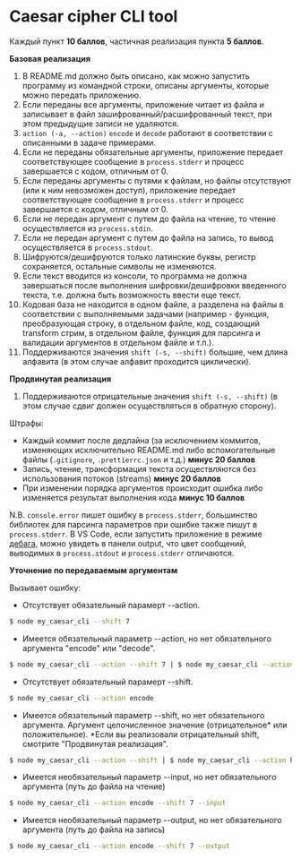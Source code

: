 # Caesar cipher CLI tool

Каждый пункт **10 баллов**, частичная реализация пункта **5 баллов**.

**Базовая реализация**

1. В README.md должно быть описано, как можно запустить программу из командной строки, описаны аргументы, которые можно передать приложению.
2. Если переданы все аргументы, приложение читает из файла и записывает в файл зашифрованный/расшифрованный текст, при этом предыдущие записи не удаляются.
3. `action (-a, --action)` `encode` и `decode` работают в соответствии с описанными в задаче примерами.
4. Если не переданы обязательные аргументы, приложение передает соответствующее сообщение в `process.stderr` и прoцесс завершается с кодом, отличным от 0.
5. Если переданы аргументы с путями к файлам, но файлы отсутствуют (или к ним невозможен доступ), приложение передает соответствующее сообщение в `process.stderr` и прoцесс завершается с кодом, отличным от 0.
6. Если не передан аргумент с путем до файла на чтение, то чтение осуществляется из `process.stdin`.
7. Если не передан аргумент с путем до файла на запись, то вывод осуществляется в `process.stdout`.
8. Шифруются/дешифруются только латинские буквы, регистр сохраняется, остальные символы не изменяются.
9. Если текст вводится из консоли, то программа не должна завершаться после выполнения шифровки/дешифровки введенного текста, т.е. должна быть возможность ввести еще текст.
10. Кодовая база не находится в одном файле, а разделена на файлы в соответствии с выполняемыми задачами (например - функция, преобразующая строку, в отдельном файле, код, создающий transform стрим, в отдельном файле, функция для парсинга и валидации аргументов в отдельном файле и т.п.).
11. Поддерживаются значения `shift (-s, --shift)` большие, чем длина алфавита (в этом случае алфавит проходится циклически).

**Продвинутая реализация**
1. Поддерживаются отрицательные значения `shift (-s, --shift)` (в этом случае сдвиг должен осуществляться в обратную сторону).

Штрафы:
* Каждый коммит после дедлайна (за исключением коммитов, изменяющих исключительно README.md либо вспомогательные файлы (`.gitignore`, `.prettierrc.json` и т.д.) **минус 20 баллов**
* Запись, чтение, трансформация текста осуществляются без использования потоков (streams) **минус 20 баллов**
* При изменении порядка аргументов происходит ошибка либо изменяется результат выполнения кода **минус 10 баллов**

N.B. `console.error` пишет ошибку в `process.stderr`, большинство библиотек для парсинга параметров при ошибке также пишут в `process.stderr`. В VS Code, если запустить приложение в режиме [дебага](https://code.visualstudio.com/docs/editor/debugging), можно увидеть в панели output, что цвет сообщений, выводимых в `process.stdout` и `process.stderr` отличаются.

**Уточнение по передаваемым аргументам**

Вызывает ошибку:

* Отсутствует обязательный парамерт --action.
```bash
$ node my_caesar_cli --shift 7
```
* Имеется обязательный параметр --action, но нет обязательного аргумента "encode" или "decode".
```bash
$ node my_caesar_cli --action --shift 7 | $ node my_caesar_cli --action hello --shift 7
```
* Отсутствует обязательный парамерт --shift.
```bash
$ node my_caesar_cli --action encode
```
* Имеется обязательный параметр --shift, но нет обязательного аргумента. Аргумент целочисленное значение (отрицательное* или положительное). *Если вы реализовали отрицательный shift, смотрите "Продвинутая реализация".
```bash
$ node my_caesar_cli --action --shift | $ node my_caesar_cli --action hello --shift hello
```
* Имеется необязательный параметр --input, но нет обязательного аргумента (путь до файла на чтение)
```bash
$ node my_caesar_cli --action encode --shift 7 --input
```
* Имеется необязательный параметр --output, но нет обязательного аргумента (путь до файла на запись)
```bash
$ node my_caesar_cli --action encode --shift 7 --output
```
